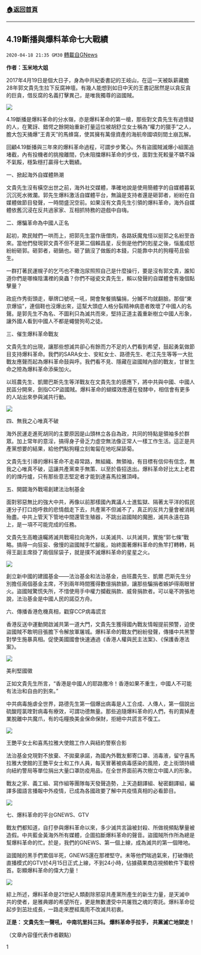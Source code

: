###  [:house:返回首頁](https://github.com/ourhimalayas/txt)
---

## 4.19斷播與爆料革命七大戰績
`2020-04-18 21:35 GM30` [轉載自GNews](https://gnews.org/zh-hant/177740/)

**作者：玉米地大姐**

2017年4月19日是個大日子，身為中共紀委書記的王岐山，在這一天被臥薪藏膽28年郭文貴先生拉下反腐神壇。有幾人能想到如日中天的王書記居然是以貪反貪的巨貪，借反腐的名義打擊異己，是唯我獨尊的盜國賊。

![](https://s3.amazonaws.com/gnews-media-offload/wp-content/uploads/2020/04/18200423/2-123.jpg)

4.19斷播是爆料革命的分水嶺，亦是爆料革命的第一槍，那些對文貴先生有過懷疑的人，在驚訝、錯愕之餘開始重新打量這位被胡舒立女士稱為“權力的獵手”之人，膽大包天捅爆“王青天”的馬蜂窩，使其擁有萬億資產的海航帝國頃刻間土崩瓦解。

回顧4.19斷播與三年來的爆料革命過程，可謂步步驚心。外有盜國賊滅爆小組圍追堵截，內有投機者的挑撥離間，仍未阻擋爆料革命的步伐，面對生死較量不驕不躁不氣餒，穩紮穩打贏得七大戰績。

一、掀起海外自媒體熱潮

文貴先生沒有橫空出世之前，海外社交媒體，準確地說是使用簡體字的自媒體暮氣沉沉死水微瀾。郭先生爆料激活自媒體平台，無論是支持者還是砸郭者，紛紛在自媒體做節目發聲，一時間盛況空前。如果沒有文貴先生引領的爆料革命，海外自媒體依舊沉浸在反共過家家、互相抓特務的遊戲中自嗨。

二、爆騙革命為中國人正名

起初，欺民賊們一哄而上，把郭先生當作唐僧肉，各路妖魔鬼怪以挺郭之名紛至沓來。當他們發現郭文貴不但不是第二個賴昌星，反倒是他們的剋星之後，惱羞成怒紛紛砸郭。砸郭者，砸鍋也。砸了鍋沒了做飯的本錢，只能靠中共的狗糧苟且偷生。

一群打著民運幌子的乞丐也不撒泡尿照照自己是什麼操行，要是沒有郭文貴，誰知道你們是哪條陰溝裡的臭蟲？你們不碰瓷文貴先生，賴以發聲的自媒體會有幾個點擊量？

政庇作秀街頭走，舉牌口號吼一吼，開會聚餐搞騙捐，分贓不均就翻臉。那個“東京爆協”，連個鞋也沒爆出來，這幫大頭症人格分裂精神病患者敗壞了中國人的名聲。是郭先生不為名、不圖利只為滅共而來，堅持正道主義重新樹立中國人形象，讓外國人看到中國人不都是蠅營狗苟之徒。

三、催生爆料革命戰友

文貴先生的出現，讓那些想滅共卻心有餘而力不足的人們看到希望，鼓起勇氣做節目支持爆料革命。我們的SARA女士、安紅女士、路德先生、老江先生等等一大批戰友應聲而起為爆料革命鼓與呼。我們看不見、隱藏在盜國賊內部的戰友，甘冒生命之險為爆料革命添柴加火。

以班農先生、凱爾巴斯先生等洋戰友在文貴先生的感應下，將中共與中國、中國人民區分開來，劍指CCP盜國賊。爆料革命的蝴蝶效應還在發酵中，相信會有更多的人站出來參與滅共行動。

![](https://s3.amazonaws.com/gnews-media-offload/wp-content/uploads/2020/04/18200501/3-101.jpg)

四、無我之心唯真不破

海外民運走進死胡同的主要原因是山頭林立各自為政，共同的特點是領袖多於群眾。加上常年的意淫，搞得身子骨乏力虛空無法像正常人一樣工作生活。這正是共產黨想要的結果，給他們點狗糧立刻匍匐在地吃屎舔菊。

文貴先生引導的爆料革命不走尋常路，無組織、無領袖，有目標有信仰有信念，無我之心唯真不破，這讓共產黨束手無策、以至於昏招迭出。爆料革命好比太上老君的的煉丹爐，只有那些意志堅定者才能到達喜馬拉雅頂峰。

五、開闢海外戰場創建法治制基金

面對邪惡無比的強大中共，再像以前那樣國內異議人士進監獄、隔著太平洋的假民運分子打口炮呼救的悲情戲走下去，共產黨不但滅不了，真正的反共力量會被消耗殆盡。中共上管天下管地中間還管生殖器，不跳出盜國賊的魔圈，滅共永遠在路上，是一項不可能完成的任務。

文貴先生高瞻遠矚將滅共戰場拉向海外，以美滅共、以共滅共，實施“郭七條”戰略。搞得一向狂妄、傲慢的盜國賊手忙腳亂，始終圍著爆料革命的魚竿打轉轉，耗得王副主席掛了兩個尿袋子，就是撲不滅爆料革命的星星之火。

![](https://s3.amazonaws.com/gnews-media-offload/wp-content/uploads/2020/04/18200614/5-45.jpg)

創立新中國的建國基金——法治基金和法治基金，由班農先生、凱爾.巴斯先生分別擔任兩個基金主席，不到兩年時間獲得數億捐款額，讓那些騙捐者嫉妒得兩眼冒火。盜國賊驚慌失所，不惜使用手中權力攔截捐款、威脅捐款者。可以毫不誇張地說，法治基金是中國人民的諾亞方舟。

六、傳播香港危機真相，戳穿CCP病毒謊言

香港反送中運動開啟滅共第一道大門，文貴先生獲得國內戰友情報提前預警，迫使盜國賊不敢明目張膽下令解放軍屠城。爆料革命的戰友們紛紛發聲，傳播中共黑警對學生施暴真相。促使美國國會快速通過《香港人權與民主法案》、《保護香港法案》。

![](https://s3.amazonaws.com/gnews-media-offload/wp-content/uploads/2020/04/18200658/5-34.png)

美利堅國徽

正如文貴先生所言，“香港是中國人的耶路撒冷！香港如果不重生，中國人不可能有法治和自由的到來。”

中共病毒施虐全世界，路德先生第一個爆出病毒是人工合成、人傳人，第一個說出硫酸羥氯喹對病毒有療效，可謂功德無量。那些追隨爆料革命的人們，有的賣掉產業脫離中共魔爪，有的屯糧換美金保命保財，拒絕中共謊言不復工。

![](https://s3.amazonaws.com/gnews-media-offload/wp-content/uploads/2020/04/18200742/6-34.jpg)

王艷平女士和喜馬拉雅大使館工作人與紐約警察合影

法治基金兌現對不放棄、不拋棄承諾，為國內外戰友郵寄口罩、消毒液，留守喜馬拉雅大使館的王艷平女士和工作人員，每天冒著被病毒感染的風險，走上街頭持續向紐約警局等單位捐出大量口罩防疫用品，在全世界面前再次樹立中國人的形象。

戰友之家、義工組、寫作組等團隊每天發聲造勢，上天造翻譯組、秘密翻譯組，編譯多國語言播報中外疫情，已成為各國政要了解中共疫情真相的必看節目。

![](https://s3.amazonaws.com/gnews-media-offload/wp-content/uploads/2020/04/18200827/7-25.jpg)

七、爆料革命的平台GNEWS、GTV

戰友們都知道，自打參與爆料革命以來，多少滅共言論被封殺、所做視頻點擊量被造假。中共藍金黃海外所有媒體，企圖掐斷爆料革命的聲音。盜國賊所作所為總是幫爆料革命的忙。於是，我們的GNEWS、第一個上線，成為滅共的第一個陣地。

盜國賊的黑手們累個半死，GNEWS還在那裡堅守。未等他們喘過氣來，打破傳統直播模式的GTV於4月15日正式上線，不到24小時，佔據蘋果商店視頻軟件下載榜首。彰顯爆料革命的偉大力量！

![](https://s3.amazonaws.com/gnews-media-offload/wp-content/uploads/2020/04/18200929/2345%E6%88%AA%E5%9B%BE20200419080914-1.png)

綜上所述，爆料革命是21世紀人類剷除邪惡共產黨所產生的新生力量，是天滅中共的使者，是雅典娜的希望所在，更是無數遭受中共屠戮之魂的寄託。爆料革命從起步到茁壯成長，一路走來歷經風雨不改滅共初衷。

**正是： 
文貴先生一聲吼， 
中南坑里抖三抖。 
爆料革命手拉手， 
共黨滅亡地獄走！**

（文章內容僅代表作者觀點）

1

